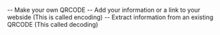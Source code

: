 -- Make your own QRCODE
-- Add your information or a link to your webside (This is called encoding)
-- Extract information from an existing QRCODE (This called decoding) 

